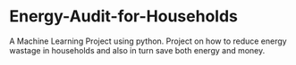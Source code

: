 # Energy-Audit-for-Households
A Machine Learning Project using python. Project on how to reduce energy wastage in households and also in turn save both energy and money.
